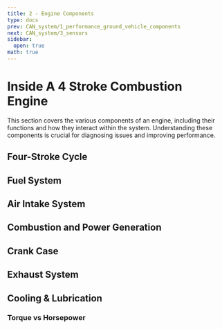 ```yaml
---
title: 2 - Engine Components
type: docs
prev: CAN_system/1_performance_ground_vehicle_components
next: CAN_system/3_sensors
sidebar:
  open: true
math: true
---
```


# Inside A 4 Stroke Combustion Engine

This section covers the various components of an engine, including their functions and how they interact within the system. Understanding these components is crucial for diagnosing issues and improving performance.

## Four-Stroke Cycle

## Fuel System

## Air Intake System

## Combustion and Power Generation

## Crank Case

## Exhaust System

## Cooling & Lubrication

### Torque vs Horsepower